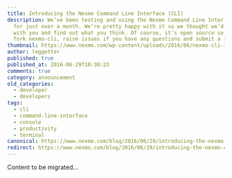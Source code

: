 ```yaml
---
title: Introducing the Nexmo Command Line Interface (CLI)
description: We’ve been testing and using the Nexmo Command Line Interface (CLI)
  for just over a month. We’re pretty happy with it so we thought we’d share it
  with you and find out what you think. Of course, it’s open source so please do
  fork nexmo-cli, raise issues if you have any questions and submit a […]
thumbnail: https://www.nexmo.com/wp-content/uploads/2016/06/nexmo-cli-installed.jpg
author: leggetter
published: true
published_at: 2016-06-29T10:30:23
comments: true
category: announcement
old_categories:
  - developer
  - developers
tags:
  - cli
  - command-line-interface
  - console
  - productivity
  - terminal
canonical: https://www.nexmo.com/blog/2016/06/29/introducing-the-nexmo-command-line-interface-cli
redirect: https://www.nexmo.com/blog/2016/06/29/introducing-the-nexmo-command-line-interface-cli
---
```

Content to be migrated...